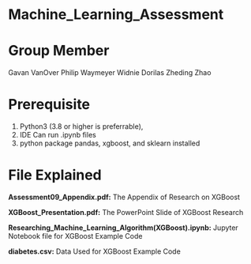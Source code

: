 # Machine_Learning_Assessment

# Group Member

Gavan VanOver
Philip Waymeyer
Widnie Dorilas
Zheding Zhao

# Prerequisite

1. Python3 (3.8 or higher is preferrable),
2. IDE Can run .ipynb files
3. python package pandas, xgboost, and sklearn installed

# File Explained

**Assessment09_Appendix.pdf:** The Appendix of Research on XGBoost

**XGBoost_Presentation.pdf:** The PowerPoint Slide of XGBoost Research

**Researching_Machine_Learning_Algorithm(XGBoost).ipynb:** Jupyter Notebook file for XGBoost Example Code

**diabetes.csv:** Data Used for XGBoost Example Code
